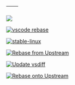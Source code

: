 | <img align="center" src="https://github-readme-stats.vercel.app/api?username=btwiuse&show_icons=true&hide_border=true" alt="" /> | <img align="center" src="https://github-readme-stats.vercel.app/api/top-langs/?username=btwiuse&layout=compact&hide_border=true" alt="" /> |
| ----------------------------------------------------------------------------------------------------------------------------------------------- | --------------------------------------------------------------------------------------------------------------------------------------------------------- |

![](https://activity-graph.herokuapp.com/graph?username=btwiuse&theme=react-dark)

[![vscode rebase](https://github.com/btwiuse/vscode/actions/workflows/rebase-upstream.yml/badge.svg)](https://github.com/btwiuse/vscode/actions/workflows/rebase-upstream.yml)

[![stable-linux](https://github.com/btwiuse/vscodium/actions/workflows/stable-linux.yml/badge.svg)](https://github.com/btwiuse/vscodium/actions/workflows/stable-linux.yml)

[![Rebase from Upstream](https://github.com/btwiuse/eliza/actions/workflows/rebase-upstream.yml/badge.svg)](https://github.com/btwiuse/eliza/actions/workflows/rebase-upstream.yml)

[![Update vsdiff](https://github.com/btwiuse/vsdiff/actions/workflows/update-vsdiff.yml/badge.svg)](https://github.com/btwiuse/vsdiff/actions/workflows/update-vsdiff.yml)

[![Rebase onto Upstream](https://github.com/btwiuse/pdk/actions/workflows/rebase-upstream.yml/badge.svg)](https://github.com/btwiuse/pdk/actions/workflows/rebase-upstream.yml)
